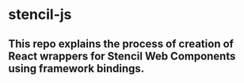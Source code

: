 # stencil-js

## This repo explains the process of creation of React wrappers for Stencil Web Components using framework bindings.
